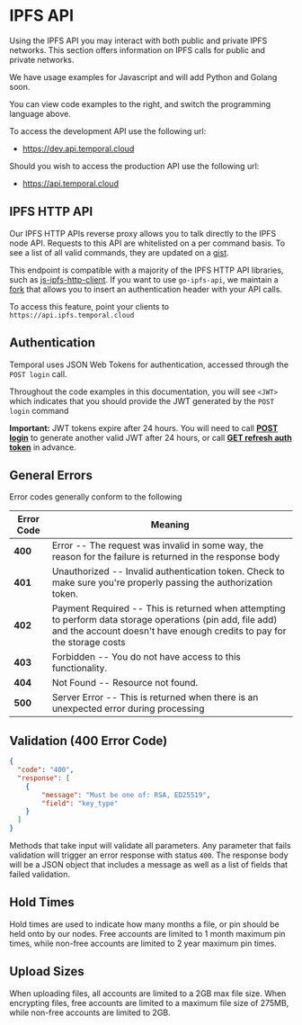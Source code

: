 # IPFS API

Using the IPFS API you may interact with both public and private IPFS networks.
This section offers information on IPFS calls for public and private networks.

We have usage examples for Javascript and will add Python and Golang soon.

You can view code examples to the right, and switch the programming language above.

To access the development API use the following url:

* https://dev.api.temporal.cloud

Should you wish to access the production API  use the following url:

* https://api.temporal.cloud

## IPFS HTTP API

Our IPFS HTTP APIs reverse proxy allows you to talk directly to the IPFS node API. Requests to this API are whitelisted on a per command basis. To see a list of all valid commands, they are updated on a [gist](https://gist.github.com/postables/55be1cf00e8ffafff6e663c198bf6482).

This endpoint is compatible with a majority of the IPFS HTTP API libraries, such as [js-ipfs-http-client](https://github.com/ipfs/js-ipfs-http-client). If you want to use `go-ipfs-api`, we maintain a [fork](https://github.com/RTradeLtd/go-ipfs-api) that allows you to insert an authentication header with your API calls.

To access this feature, point your clients to `https://api.ipfs.temporal.cloud`

## Authentication

Temporal uses JSON Web Tokens for authentication, accessed through the `POST login` call.

Throughout the code examples in this documentation, you will see `<JWT>` which indicates that you should provide the JWT generated by the `POST login` command

<aside class="success">
<b>Important:</b>  JWT tokens expire after 24 hours. You will need to call <b><a href="/account.html#post-login">POST login</a></b> to generate another valid JWT after 24 hours, or call <b><a href="/account.html#get-refreshed-auth-token">GET refresh auth token</a></b> in advance.
</aside>

## General Errors

Error codes generally conform to the following

Error Code | Meaning
---------- | -------
<b>400</b> | Error --  The request was invalid in some way, the reason for the failure is returned in the response body
<b>401</b> | Unauthorized -- Invalid authentication token.  Check to make sure you're properly passing the authorization token.
<b>402</b> | Payment Required -- This is returned when attempting to perform data storage operations (pin add, file add) and the account doesn't have enough credits to pay for the storage costs
<b>403</b> | Forbidden -- You do not have access to this functionality.
<b>404</b> | Not Found -- Resource not found.
<b>500</b> | Server Error -- This is returned when there is an unexpected error during processing

## Validation (400 Error Code)

```json
{
  "code": "400",
  "response": [
    {
        "message": "Must be one of: RSA, ED25519",
        "field": "key_type"
    }
  ]
}
```

Methods that take input will validate all parameters. Any parameter that fails validation will trigger an error response with status `400`. The response body will be a JSON object that includes a message as well as a list of fields that failed validation.

## Hold Times

Hold times are used to indicate how many months a file, or pin should be held onto by our nodes. Free accounts are limited to 1 month maximum pin times, while non-free accounts are limited to 2 year maximum pin times.

## Upload Sizes

When uploading files, all accounts are limited to a 2GB max file size. When encrypting files, free accounts are limited to a maximum file size of 275MB, while non-free accounts are limited to 2GB.